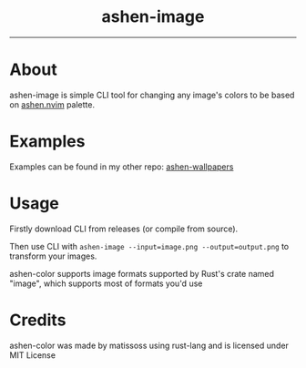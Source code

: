 <div align=center>
    <h1>ashen-image</h1>
</div>

---

# About

ashen-image is simple CLI tool for changing any image's colors to be based on [ashen.nvim](https://github.com/ficcdaf/ashen.nvim) palette.

# Examples

Examples can be found in my other repo: [ashen-wallpapers](https://github.com/Matissoss/ashen-wallpapers)

# Usage

Firstly download CLI from releases (or compile from source).

Then use CLI with `ashen-image --input=image.png --output=output.png` to transform your images.

ashen-color supports image formats supported by Rust's crate named "image", which supports most of formats you'd use

# Credits

ashen-color was made by matissoss using rust-lang and is licensed under MIT License
